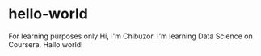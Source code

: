 # hello-world
For learning purposes only
Hi, I'm Chibuzor. I'm learning Data Science on Coursera. Hallo world!
